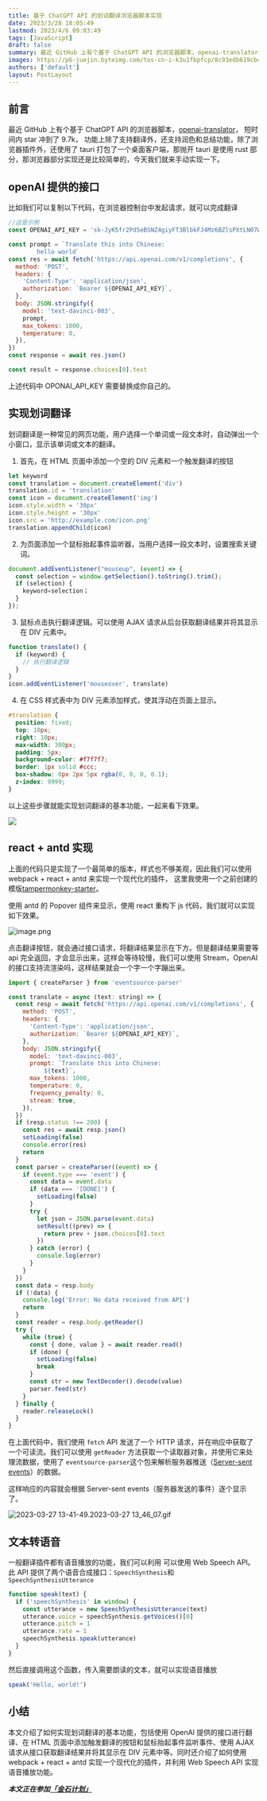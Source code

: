 ```yaml
---
title: 基于 ChatGPT API 的划词翻译浏览器脚本实现
date: 2023/3/28 18:05:49
lastmod: 2023/4/6 09:03:49
tags: [JavaScript]
draft: false
summary: 最近 GitHub 上有个基于 ChatGPT API 的浏览器脚本，openai-translator， 短时间内 star 冲到了 9.7k， 功能上除了支持翻译外，还支持润色和总结功能。
images: https://p6-juejin.byteimg.com/tos-cn-i-k3u1fbpfcp/8c93edb619cb4edf949b9d1bf91662a0~tplv-k3u1fbpfcp-watermark.image?
authors: ['default']
layout: PostLayout
---
```


## 前言

最近 GitHub 上有个基于 ChatGPT API 的浏览器脚本，[openai-translator](https://github.com/yetone/openai-translator)， 短时间内 star 冲到了 9.7k， 功能上除了支持翻译外，还支持润色和总结功能，除了浏览器插件外，还使用了 tauri 打包了一个桌面客户端，那抛开 tauri 是使用 rust 部分，那浏览器部分实现还是比较简单的，今天我们就来手动实现一下。

## openAI 提供的接口

比如我们可以复制以下代码，在浏览器控制台中发起请求，就可以完成翻译

```js
//这是示例
const OPENAI_API_KEY = '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'

const prompt = `Translate this into Chinese:
        hello world`
const res = await fetch('https://api.openai.com/v1/completions', {
  method: 'POST',
  headers: {
    'Content-Type': 'application/json',
    authorization: `Bearer ${OPENAI_API_KEY}`,
  },
  body: JSON.stringify({
    model: 'text-davinci-003',
    prompt,
    max_tokens: 1000,
    temperature: 0,
  }),
})
const response = await res.json()

const result = response.choices[0].text
```

上述代码中 OPONAI_API_KEY 需要替换成你自己的。

## 实现划词翻译

划词翻译是一种常见的网页功能，用户选择一个单词或一段文本时，自动弹出一个小窗口，显示该单词或文本的翻译。

1.  首先，在 HTML 页面中添加一个空的 DIV 元素和一个触发翻译的按钮

```js
let keyword
const translation = document.createElement('div')
translation.id = 'translation'
const icon = document.createElement('img')
icon.style.width = '30px'
icon.style.height = '30px'
icon.src = 'http://example.com/icon.png'
translation.appendChild(icon)
```

2.  为页面添加一个鼠标抬起事件监听器，当用户选择一段文本时，设置搜索关键词。

```javascript
document.addEventListener("mouseup", (event) => {
  const selection = window.getSelection().toString().trim();
  if (selection) {
    keyword=selection；
  }
});
```

3.  鼠标点击执行翻译逻辑。可以使用 AJAX 请求从后台获取翻译结果并将其显示在 DIV 元素中。

```javascript
function translate() {
  if (keyword) {
    // 执行翻译逻辑
  }
}
icon.addEventListener('mouseover', translate)
```

4.  在 CSS 样式表中为 DIV 元素添加样式，使其浮动在页面上显示。

```css
#translation {
  position: fixed;
  top: 10px;
  right: 10px;
  max-width: 300px;
  padding: 5px;
  background-color: #f7f7f7;
  border: 1px solid #ccc;
  box-shadow: 0px 2px 5px rgba(0, 0, 0, 0.1);
  z-index: 9999;
}
```

以上这些步骤就能实现划词翻译的基本功能，一起来看下效果。

![](https://p3-juejin.byteimg.com/tos-cn-i-k3u1fbpfcp/ef50c80c611d4a7ab7e5df25cd538ab4~tplv-k3u1fbpfcp-zoom-1.image)

## react + antd 实现

上面的代码只是实现了一个最简单的版本，样式也不够美观，因此我们可以使用 webpack + react + antd 来实现一个现代化的插件， 这里我使用一个之前创建的模版[tampermonkey-starter](https://github.com/maqi1520/tampermonkey-starter)。

使用 antd 的 Popover 组件来显示，使用 react 重构下 js 代码，我们就可以实现如下效果。

![image.png](https://p9-juejin.byteimg.com/tos-cn-i-k3u1fbpfcp/9f377e92032b41bfb7f3afe2d25a9de6~tplv-k3u1fbpfcp-watermark.image?)

点击翻译按钮，就会通过接口请求，将翻译结果显示在下方。但是翻译结果需要等 api 完全返回，才会显示出来，这样会等待较慢，我们可以使用 Stream，OpenAI 的接口支持流渲染吗，这样结果就会一个字一个字蹦出来。

```js
import { createParser } from 'eventsource-parser'

const translate = async (text: string) => {
  const resp = await fetch('https://api.openai.com/v1/completions', {
    method: 'POST',
    headers: {
      'Content-Type': 'application/json',
      authorization: `Bearer ${OPENAI_API_KEY}`,
    },
    body: JSON.stringify({
      model: 'text-davinci-003',
      prompt: `Translate this into Chinese:
          ${text}`,
      max_tokens: 1000,
      temperature: 0,
      frequency_penalty: 0,
      stream: true,
    }),
  })
  if (resp.status !== 200) {
    const res = await resp.json()
    setLoading(false)
    console.error(res)
    return
  }
  const parser = createParser((event) => {
    if (event.type === 'event') {
      const data = event.data
      if (data === '[DONE]') {
        setLoading(false)
      }
      try {
        let json = JSON.parse(event.data)
        setResult((prev) => {
          return prev + json.choices[0].text
        })
      } catch (error) {
        console.log(error)
      }
    }
  })
  const data = resp.body
  if (!data) {
    console.log('Error: No data received from API')
    return
  }
  const reader = resp.body.getReader()
  try {
    while (true) {
      const { done, value } = await reader.read()
      if (done) {
        setLoading(false)
        break
      }
      const str = new TextDecoder().decode(value)
      parser.feed(str)
    }
  } finally {
    reader.releaseLock()
  }
}
```

在上面代码中，我们使用 `fetch` API 发送了一个 HTTP 请求，并在响应中获取了一个可读流。我们可以使用 `getReader` 方法获取一个读取器对象，并使用它来处理流数据，使用了 `eventsource-parser`这个包来解析服务器推送（[Server-sent events](https://developer.mozilla.org/zh-CN/docs/Web/API/Server-sent_events)）的数据。

这样响应的内容就会根据 Server-sent events（服务器发送的事件）逐个显示了。

![2023-03-27 13-41-49.2023-03-27 13_46_07.gif](https://p6-juejin.byteimg.com/tos-cn-i-k3u1fbpfcp/4f0a5e6a03ee4e80928682f47f803948~tplv-k3u1fbpfcp-watermark.image?)

## 文本转语音

一般翻译插件都有语音播放的功能，我们可以利用 可以使用 Web Speech API。此 API 提供了两个语音合成接口：`SpeechSynthesis`和`SpeechSynthesisUtterance`

```js
function speak(text) {
  if ('speechSynthesis' in window) {
    const utterance = new SpeechSynthesisUtterance(text)
    utterance.voice = speechSynthesis.getVoices()[0]
    utterance.pitch = 1
    utterance.rate = 1
    speechSynthesis.speak(utterance)
  }
}
```

然后直接调用这个函数，传入需要朗读的文本，就可以实现语音播放

```js
speak('Hello, world!')
```

## 小结

本文介绍了如何实现划词翻译的基本功能，包括使用 OpenAI 提供的接口进行翻译、在 HTML 页面中添加触发翻译的按钮和鼠标抬起事件监听事件、使用 AJAX 请求从接口获取翻译结果并将其显示在 DIV 元素中等。同时还介绍了如何使用 webpack + react + antd 实现一个现代化的插件，并利用 Web Speech API 实现语音播放功能。

**_本文正在参加[「金石计划」](https://juejin.cn/post/7207698564641996856/ 'https://juejin.cn/post/7207698564641996856/')_**
